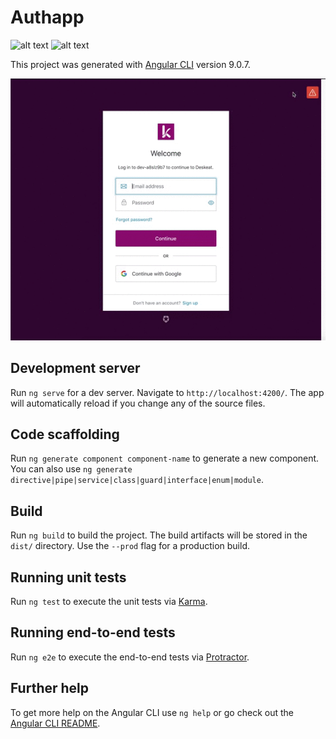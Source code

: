 # Authapp

![alt text](https://upload.wikimedia.org/wikipedia/commons/thumb/c/cf/Angular_full_color_logo.svg/250px-Angular_full_color_logo.svg.png) ![alt text](https://www.drupal.org/files/project-images/auth0-logo-whitebg.png)

This project was generated with [Angular CLI](https://github.com/angular/angular-cli) version 9.0.7.

![](Auth0-demo.gif)

## Development server

Run `ng serve` for a dev server. Navigate to `http://localhost:4200/`. The app will automatically reload if you change any of the source files.

## Code scaffolding

Run `ng generate component component-name` to generate a new component. You can also use `ng generate directive|pipe|service|class|guard|interface|enum|module`.

## Build

Run `ng build` to build the project. The build artifacts will be stored in the `dist/` directory. Use the `--prod` flag for a production build.

## Running unit tests

Run `ng test` to execute the unit tests via [Karma](https://karma-runner.github.io).

## Running end-to-end tests

Run `ng e2e` to execute the end-to-end tests via [Protractor](http://www.protractortest.org/).

## Further help

To get more help on the Angular CLI use `ng help` or go check out the [Angular CLI README](https://github.com/angular/angular-cli/blob/master/README.md).
